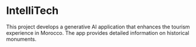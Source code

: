 # IntelliTech
This project develops a generative AI application that enhances the tourism experience in Morocco. The app provides detailed information on historical monuments.

